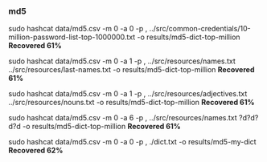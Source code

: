 ### md5

sudo hashcat data/md5.csv -m 0 -a 0 -p , ../src/common-credentials/10-million-password-list-top-1000000.txt  -o results/md5-dict-top-million
**Recovered 61%**

sudo hashcat data/md5.csv -m 0 -a 1 -p ,  ../src/resources/names.txt ../src/resources/last-names.txt  -o results/md5-dict-top-million
**Recovered 61%**

sudo hashcat data/md5.csv -m 0 -a 1 -p ,  ../src/resources/adjectives.txt ../src/resources/nouns.txt  -o results/md5-dict-top-million
**Recovered 61%**

sudo hashcat data/md5.csv -m 0 -a 6 -p ,  ../src/resources/names.txt ?d?d?d?d  -o results/md5-dict-top-million
**Recovered 61%**

sudo hashcat data/md5.csv -m 0 -a 0 -p , ./dict.txt  -o results/md5-my-dict
**Recovered 62%**